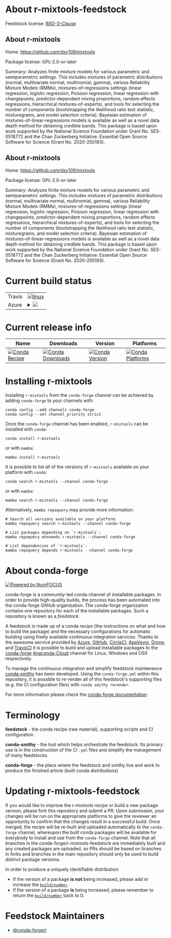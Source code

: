 About r-mixtools-feedstock
==========================

Feedstock license: [BSD-3-Clause](https://github.com/conda-forge/r-mixtools-feedstock/blob/main/LICENSE.txt)


About r-mixtools
----------------

Home: https://github.com/dsy109/mixtools

Package license: GPL-2.0-or-later

Summary: Analyzes finite mixture models for various parametric and semiparametric settings.  This includes mixtures of parametric distributions (normal, multivariate normal, multinomial, gamma), various Reliability Mixture Models (RMMs), mixtures-of-regressions settings (linear regression, logistic regression, Poisson regression, linear regression with changepoints, predictor-dependent mixing proportions, random effects regressions, hierarchical mixtures-of-experts), and tools for selecting the number of components (bootstrapping the likelihood ratio test statistic, mixturegrams, and model selection criteria).  Bayesian estimation of mixtures-of-linear-regressions models is available as well as a novel data depth method for obtaining credible bands.  This package is based upon work supported by the National Science Foundation under Grant No. SES-0518772 and the Chan Zuckerberg Initiative: Essential Open Source Software for Science (Grant No. 2020-255193).

About r-mixtools
----------------

Home: https://github.com/dsy109/mixtools

Package license: GPL-2.0-or-later

Summary: Analyzes finite mixture models for various parametric and semiparametric settings.  This includes mixtures of parametric distributions (normal, multivariate normal, multinomial, gamma), various Reliability Mixture Models (RMMs), mixtures-of-regressions settings (linear regression, logistic regression, Poisson regression, linear regression with changepoints, predictor-dependent mixing proportions, random effects regressions, hierarchical mixtures-of-experts), and tools for selecting the number of components (bootstrapping the likelihood ratio test statistic, mixturegrams, and model selection criteria).  Bayesian estimation of mixtures-of-linear-regressions models is available as well as a novel data depth method for obtaining credible bands.  This package is based upon work supported by the National Science Foundation under Grant No. SES-0518772 and the Chan Zuckerberg Initiative: Essential Open Source Software for Science (Grant No. 2020-255193).

Current build status
====================


<table><tr>
    <td>Travis</td>
    <td>
      <a href="https://app.travis-ci.com/conda-forge/r-mixtools-feedstock">
        <img alt="linux" src="https://img.shields.io/travis/com/conda-forge/r-mixtools-feedstock/main.svg?label=Linux">
      </a>
    </td>
  </tr>
    
  <tr>
    <td>Azure</td>
    <td>
      <details>
        <summary>
          <a href="https://dev.azure.com/conda-forge/feedstock-builds/_build/latest?definitionId=1364&branchName=main">
            <img src="https://dev.azure.com/conda-forge/feedstock-builds/_apis/build/status/r-mixtools-feedstock?branchName=main">
          </a>
        </summary>
        <table>
          <thead><tr><th>Variant</th><th>Status</th></tr></thead>
          <tbody><tr>
              <td>linux_64_r_base4.2</td>
              <td>
                <a href="https://dev.azure.com/conda-forge/feedstock-builds/_build/latest?definitionId=1364&branchName=main">
                  <img src="https://dev.azure.com/conda-forge/feedstock-builds/_apis/build/status/r-mixtools-feedstock?branchName=main&jobName=linux&configuration=linux%20linux_64_r_base4.2" alt="variant">
                </a>
              </td>
            </tr><tr>
              <td>linux_64_r_base4.3</td>
              <td>
                <a href="https://dev.azure.com/conda-forge/feedstock-builds/_build/latest?definitionId=1364&branchName=main">
                  <img src="https://dev.azure.com/conda-forge/feedstock-builds/_apis/build/status/r-mixtools-feedstock?branchName=main&jobName=linux&configuration=linux%20linux_64_r_base4.3" alt="variant">
                </a>
              </td>
            </tr><tr>
              <td>linux_aarch64_r_base4.2</td>
              <td>
                <a href="https://dev.azure.com/conda-forge/feedstock-builds/_build/latest?definitionId=1364&branchName=main">
                  <img src="https://dev.azure.com/conda-forge/feedstock-builds/_apis/build/status/r-mixtools-feedstock?branchName=main&jobName=linux&configuration=linux%20linux_aarch64_r_base4.2" alt="variant">
                </a>
              </td>
            </tr><tr>
              <td>linux_aarch64_r_base4.3</td>
              <td>
                <a href="https://dev.azure.com/conda-forge/feedstock-builds/_build/latest?definitionId=1364&branchName=main">
                  <img src="https://dev.azure.com/conda-forge/feedstock-builds/_apis/build/status/r-mixtools-feedstock?branchName=main&jobName=linux&configuration=linux%20linux_aarch64_r_base4.3" alt="variant">
                </a>
              </td>
            </tr><tr>
              <td>linux_ppc64le_r_base4.2</td>
              <td>
                <a href="https://dev.azure.com/conda-forge/feedstock-builds/_build/latest?definitionId=1364&branchName=main">
                  <img src="https://dev.azure.com/conda-forge/feedstock-builds/_apis/build/status/r-mixtools-feedstock?branchName=main&jobName=linux&configuration=linux%20linux_ppc64le_r_base4.2" alt="variant">
                </a>
              </td>
            </tr><tr>
              <td>osx_64_r_base4.2</td>
              <td>
                <a href="https://dev.azure.com/conda-forge/feedstock-builds/_build/latest?definitionId=1364&branchName=main">
                  <img src="https://dev.azure.com/conda-forge/feedstock-builds/_apis/build/status/r-mixtools-feedstock?branchName=main&jobName=osx&configuration=osx%20osx_64_r_base4.2" alt="variant">
                </a>
              </td>
            </tr><tr>
              <td>osx_64_r_base4.3</td>
              <td>
                <a href="https://dev.azure.com/conda-forge/feedstock-builds/_build/latest?definitionId=1364&branchName=main">
                  <img src="https://dev.azure.com/conda-forge/feedstock-builds/_apis/build/status/r-mixtools-feedstock?branchName=main&jobName=osx&configuration=osx%20osx_64_r_base4.3" alt="variant">
                </a>
              </td>
            </tr><tr>
              <td>win_64</td>
              <td>
                <a href="https://dev.azure.com/conda-forge/feedstock-builds/_build/latest?definitionId=1364&branchName=main">
                  <img src="https://dev.azure.com/conda-forge/feedstock-builds/_apis/build/status/r-mixtools-feedstock?branchName=main&jobName=win&configuration=win%20win_64_" alt="variant">
                </a>
              </td>
            </tr>
          </tbody>
        </table>
      </details>
    </td>
  </tr>
</table>

Current release info
====================

| Name | Downloads | Version | Platforms |
| --- | --- | --- | --- |
| [![Conda Recipe](https://img.shields.io/badge/recipe-r--mixtools-green.svg)](https://anaconda.org/conda-forge/r-mixtools) | [![Conda Downloads](https://img.shields.io/conda/dn/conda-forge/r-mixtools.svg)](https://anaconda.org/conda-forge/r-mixtools) | [![Conda Version](https://img.shields.io/conda/vn/conda-forge/r-mixtools.svg)](https://anaconda.org/conda-forge/r-mixtools) | [![Conda Platforms](https://img.shields.io/conda/pn/conda-forge/r-mixtools.svg)](https://anaconda.org/conda-forge/r-mixtools) |

Installing r-mixtools
=====================

Installing `r-mixtools` from the `conda-forge` channel can be achieved by adding `conda-forge` to your channels with:

```
conda config --add channels conda-forge
conda config --set channel_priority strict
```

Once the `conda-forge` channel has been enabled, `r-mixtools` can be installed with `conda`:

```
conda install r-mixtools
```

or with `mamba`:

```
mamba install r-mixtools
```

It is possible to list all of the versions of `r-mixtools` available on your platform with `conda`:

```
conda search r-mixtools --channel conda-forge
```

or with `mamba`:

```
mamba search r-mixtools --channel conda-forge
```

Alternatively, `mamba repoquery` may provide more information:

```
# Search all versions available on your platform:
mamba repoquery search r-mixtools --channel conda-forge

# List packages depending on `r-mixtools`:
mamba repoquery whoneeds r-mixtools --channel conda-forge

# List dependencies of `r-mixtools`:
mamba repoquery depends r-mixtools --channel conda-forge
```


About conda-forge
=================

[![Powered by
NumFOCUS](https://img.shields.io/badge/powered%20by-NumFOCUS-orange.svg?style=flat&colorA=E1523D&colorB=007D8A)](https://numfocus.org)

conda-forge is a community-led conda channel of installable packages.
In order to provide high-quality builds, the process has been automated into the
conda-forge GitHub organization. The conda-forge organization contains one repository
for each of the installable packages. Such a repository is known as a *feedstock*.

A feedstock is made up of a conda recipe (the instructions on what and how to build
the package) and the necessary configurations for automatic building using freely
available continuous integration services. Thanks to the awesome service provided by
[Azure](https://azure.microsoft.com/en-us/services/devops/), [GitHub](https://github.com/),
[CircleCI](https://circleci.com/), [AppVeyor](https://www.appveyor.com/),
[Drone](https://cloud.drone.io/welcome), and [TravisCI](https://travis-ci.com/)
it is possible to build and upload installable packages to the
[conda-forge](https://anaconda.org/conda-forge) [Anaconda-Cloud](https://anaconda.org/)
channel for Linux, Windows and OSX respectively.

To manage the continuous integration and simplify feedstock maintenance
[conda-smithy](https://github.com/conda-forge/conda-smithy) has been developed.
Using the ``conda-forge.yml`` within this repository, it is possible to re-render all of
this feedstock's supporting files (e.g. the CI configuration files) with ``conda smithy rerender``.

For more information please check the [conda-forge documentation](https://conda-forge.org/docs/).

Terminology
===========

**feedstock** - the conda recipe (raw material), supporting scripts and CI configuration.

**conda-smithy** - the tool which helps orchestrate the feedstock.
                   Its primary use is in the construction of the CI ``.yml`` files
                   and simplify the management of *many* feedstocks.

**conda-forge** - the place where the feedstock and smithy live and work to
                  produce the finished article (built conda distributions)


Updating r-mixtools-feedstock
=============================

If you would like to improve the r-mixtools recipe or build a new
package version, please fork this repository and submit a PR. Upon submission,
your changes will be run on the appropriate platforms to give the reviewer an
opportunity to confirm that the changes result in a successful build. Once
merged, the recipe will be re-built and uploaded automatically to the
`conda-forge` channel, whereupon the built conda packages will be available for
everybody to install and use from the `conda-forge` channel.
Note that all branches in the conda-forge/r-mixtools-feedstock are
immediately built and any created packages are uploaded, so PRs should be based
on branches in forks and branches in the main repository should only be used to
build distinct package versions.

In order to produce a uniquely identifiable distribution:
 * If the version of a package **is not** being increased, please add or increase
   the [``build/number``](https://docs.conda.io/projects/conda-build/en/latest/resources/define-metadata.html#build-number-and-string).
 * If the version of a package **is** being increased, please remember to return
   the [``build/number``](https://docs.conda.io/projects/conda-build/en/latest/resources/define-metadata.html#build-number-and-string)
   back to 0.

Feedstock Maintainers
=====================

* [@conda-forge/r](https://github.com/conda-forge/r/)

